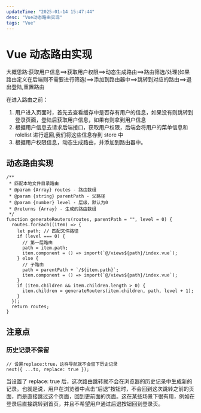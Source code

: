 ```yaml
---
updateTime: "2025-01-14 15:47:44"
desc: "Vue动态路由实现"
tags: "Vue"
---
```


# Vue 动态路由实现

大概思路:获取用户信息==>获取用户权限==>动态生成路由==>路由筛选/处理(如果路由定义在后端则不需要进行筛选)==>添加到路由器中==>跳转到对应的路由==>退出登陆,重置路由

在进入路由之前：

1. 用户进入页面时，首先去查看缓存中是否存有用户的信息，如果没有则跳转到登录页面，登陆后获取用户信息，如果有则拿到用户信息
2. 根据用户信息去请求后端接口，获取用户权限，后端会将用户的菜单信息和 rolelist 进行返回,我们将这些信息存到 store 中
3. 根据用户权限信息，动态生成路由，并添加到路由器中。

## 动态路由实现

```tsx
/**
 * 匹配本地文件目录路由
 * @param {Array} routes - 路由数组
 * @param {string} parentPath - 父路径
 * @param {number} level - 层级，默认为0
 * @returns {Array} - 生成的路由数组
 */
function generateRouters(routes, parentPath = "", level = 0) {
  routes.forEach((item) => {
    let path; // 匹配文件路径
    if (level === 0) {
      // 第一层路由
      path = item.path;
      item.component = () => import(`@/views${path}/index.vue`);
    } else {
      // 子路由
      path = parentPath + `/${item.path}`;
      item.component = () => import(`@/views${path}/index.vue`);
    }
    if (item.children && item.children.length > 0) {
      item.children = generateRouters(item.children, path, level + 1);
    }
  });
  return routes;
}
```

## 注意点

### 历史记录不保留

```tsx
// 设置replace:true，这样导航就不会留下历史记录
next({ ...to, replace: true });
```

当设置了 replace: true 后，这次路由跳转就不会在浏览器的历史记录中生成新的记录。也就是说，用户在浏览器中点击“后退”按钮时，不会回到这次跳转之前的页面，而是直接跳过这个页面，回到更前面的页面。这在某些场景下很有用，例如在登录后直接跳转到首页，并且不希望用户通过后退按钮回到登录页。
